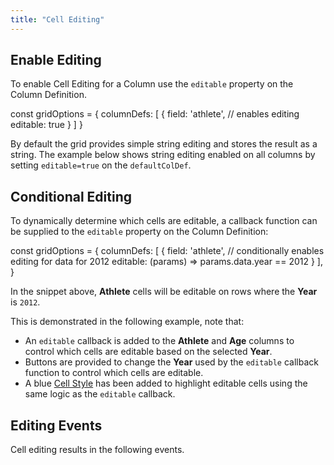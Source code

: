 ```yaml
---
title: "Cell Editing"
---
```


## Enable Editing

To enable Cell Editing for a Column use the `editable` property on the Column Definition.

<api-documentation source='column-properties/properties.json' section='editing' names='["editable"]'></api-documentation>

<snippet spaceBetweenProperties="true">
const gridOptions = {
    columnDefs: [
        {
            field: 'athlete',
            // enables editing
            editable: true
        }
    ]
}
</snippet>

By default the grid provides simple string editing and stores the result as a string. The example below shows string editing enabled on all columns by setting `editable=true` on the `defaultColDef`.

<grid-example title='Simple Cell Editing' name='simple-editing' type='generated'></grid-example>

## Conditional Editing

To dynamically determine which cells are editable, a callback function can be supplied to the `editable` property on the Column Definition:

<snippet spaceBetweenProperties="true">
const gridOptions = {
    columnDefs: [
        {
            field: 'athlete',
            // conditionally enables editing for data for 2012
            editable: (params) => params.data.year == 2012
        }
    ],
}
</snippet>

In the snippet above, **Athlete** cells will be editable on rows where the **Year** is `2012`.     

This is demonstrated in the following example, note that:

- An `editable` callback is added to the **Athlete** and **Age** columns to control which cells are editable based on the selected **Year**.
- Buttons are provided to change the **Year** used by the `editable` callback function to control which cells are editable.    
- A blue [Cell Style](/cell-styles/) has been added to highlight editable cells using the same logic as the `editable` callback.

<grid-example title='Conditional Cell Editing' name='conditional-editing' type='generated'></grid-example>

## Editing Events

Cell editing results in the following events.

<api-documentation source='grid-events/events.json' section='editing' names='["cellValueChanged","cellEditingStarted","cellEditingStopped","rowEditingStarted","rowEditingStopped","cellEditRequest"]' config='{"overrideBottomMargin":"0rem", "hideMore":false}'></api-documentation>

